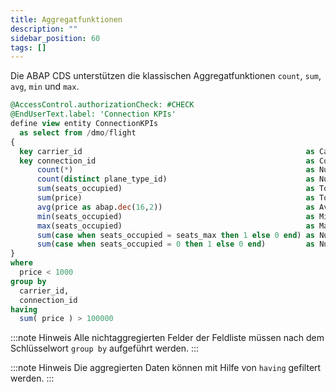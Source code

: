 ```yaml
---
title: Aggregatfunktionen
description: ""
sidebar_position: 60
tags: []
---
```


Die ABAP CDS unterstützen die klassischen Aggregatfunktionen `count`, `sum`, `avg`, `min` und `max`.

```sql showLineNumbers
@AccessControl.authorizationCheck: #CHECK
@EndUserText.label: 'Connection KPIs'
define view entity ConnectionKPIs
  as select from /dmo/flight
{
  key carrier_id                                                  as CarrierId,
  key connection_id                                               as ConnectionId,
      count(*)                                                    as NumberOfFlights,
      count(distinct plane_type_id)                               as NumberOfDifferentPlaneTypeIds,
      sum(seats_occupied)                                         as TotalOccupiedSeats,
      sum(price)                                                  as TotalPrice,
      avg(price as abap.dec(16,2))                                as AveragePrice,
      min(seats_occupied)                                         as MinimumOccupiedSeats,
      max(seats_occupied)                                         as MaximumOccupiedSeats,
      sum(case when seats_occupied = seats_max then 1 else 0 end) as NumberOfBookedUpFlights,
      sum(case when seats_occupied = 0 then 1 else 0 end)         as NumberOfEmptyFlights
}
where
  price < 1000
group by
  carrier_id,
  connection_id
having
  sum( price ) > 100000
```

:::note Hinweis
Alle nichtaggregierten Felder der Feldliste müssen nach dem Schlüsselwort `group by` aufgeführt werden.
:::

:::note Hinweis
Die aggregierten Daten können mit Hilfe von `having` gefiltert werden.
:::
